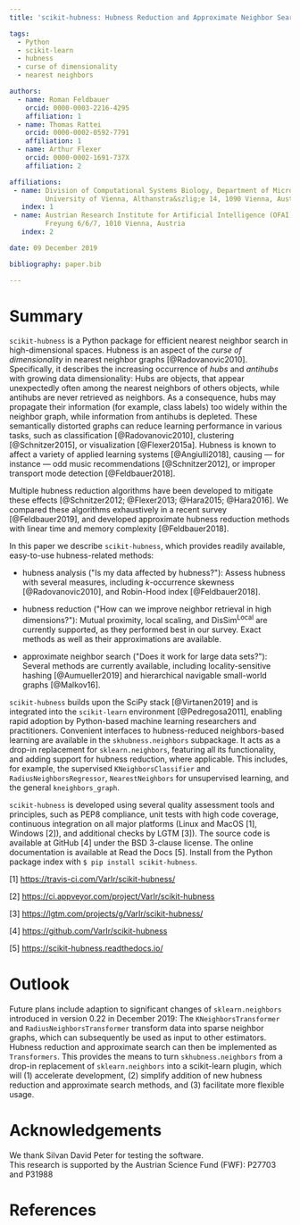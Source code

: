 ```yaml
---
title: 'scikit-hubness: Hubness Reduction and Approximate Neighbor Search'

tags:
  - Python
  - scikit-learn
  - hubness
  - curse of dimensionality
  - nearest neighbors

authors:
  - name: Roman Feldbauer
    orcid: 0000-0003-2216-4295
    affiliation: 1
  - name: Thomas Rattei
    orcid: 0000-0002-0592-7791
    affiliation: 1
  - name: Arthur Flexer
    orcid: 0000-0002-1691-737X
    affiliation: 2

affiliations:
 - name: Division of Computational Systems Biology, Department of Microbiology and Ecosystem Science,
         University of Vienna, Althanstra&szlig;e 14, 1090 Vienna, Austria
   index: 1
 - name: Austrian Research Institute for Artificial Intelligence (OFAI),
         Freyung 6/6/7, 1010 Vienna, Austria
   index: 2

date: 09 December 2019

bibliography: paper.bib

---
```


# Summary

``scikit-hubness`` is a Python package for efficient
nearest neighbor search in high-dimensional spaces.
Hubness is an aspect of the *curse of dimensionality*
in nearest neighbor graphs [@Radovanovic2010].
Specifically, it describes the increasing occurrence of *hubs*
and *antihubs* with growing data dimensionality:
Hubs are objects, that appear unexpectedly often among the nearest neighbors
of others objects, while antihubs are never retrieved as neighbors.
As a consequence, hubs may propagate their information (for example, class labels)
too widely within the neighbor graph, while information from antihubs is depleted.
These semantically distorted graphs can reduce learning performance
in various tasks, such as
classification [@Radovanovic2010],
clustering [@Schnitzer2015],
or visualization [@Flexer2015a].
Hubness is known to affect a variety of applied learning systems [@Angiulli2018],
causing  &mdash; for instance  &mdash; odd music recommendations [@Schnitzer2012],
or improper transport mode detection [@Feldbauer2018].

Multiple hubness reduction algorithms have been developed to mitigate these
effects [@Schnitzer2012; @Flexer2013; @Hara2015; @Hara2016].
We compared these algorithms exhaustively in a recent survey [@Feldbauer2019],
and developed approximate hubness reduction methods with linear time
and memory complexity [@Feldbauer2018]. 

In this paper we describe ``scikit-hubness``, which
provides readily available, easy-to-use hubness-related methods:

- hubness analysis ("Is my data affected by hubness?"):
Assess hubness with several measures, including
*k*-occurrence skewness [@Radovanovic2010],
and Robin-Hood index [@Feldbauer2018].

- hubness reduction ("How can we improve neighbor retrieval in
high dimensions?"): Mutual proximity, local scaling,
and DisSim<sup>Local</sup> are currently supported,
as they performed best in our survey.
Exact methods as well as their approximations are available.

- approximate neighbor search ("Does it work for large data sets?"):
Several methods are currently available, including
locality-sensitive hashing [@Aumueller2019]
and hierarchical navigable small-world graphs [@Malkov16].


``scikit-hubness`` builds upon the SciPy stack [@Virtanen2019]
and is integrated into the ``scikit-learn`` environment [@Pedregosa2011],
enabling rapid adoption by Python-based machine learning
researchers and practitioners.
Convenient interfaces to hubness-reduced neighbors-based learning
are available in the ``skhubness.neighbors`` subpackage.
It acts as a drop-in replacement for ``sklearn.neighbors``,
featuring all its functionality, and adding support for hubness reduction,
where applicable. This includes, for example,
the supervised ``KNeighborsClassifier`` and ``RadiusNeighborsRegressor``,
``NearestNeighbors`` for unsupervised learning,
and the general ``kneighbors_graph``.

``scikit-hubness`` is developed using several quality assessment tools and principles,
such as PEP8 compliance, unit tests with high code coverage, continuous integration
on all major platforms
(Linux and MacOS [1],
Windows [2]),
and additional checks by LGTM [3]).
The source code is available at GitHub [4]
under the BSD 3-clause license.
The online documentation is available at Read the Docs [5].
Install from the Python package index
with ``$ pip install scikit-hubness``.

[1] https://travis-ci.com/VarIr/scikit-hubness/

[2] https://ci.appveyor.com/project/VarIr/scikit-hubness

[3] https://lgtm.com/projects/g/VarIr/scikit-hubness/

[4] https://github.com/VarIr/scikit-hubness 

[5] https://scikit-hubness.readthedocs.io/

# Outlook

Future plans include adaption to significant changes of ``sklearn.neighbors``
introduced in version 0.22 in December 2019:
The ``KNeighborsTransformer`` and ``RadiusNeighborsTransformer``
transform data into sparse neighbor graphs,
which can subsequently be used as input to other estimators.
Hubness reduction and approximate search can then be implemented as ``Transformers``.
This provides the means to turn ``skhubness.neighbors`` from a drop-in replacement
of ``sklearn.neighbors`` into a scikit-learn plugin,
which will (1) accelerate development, 
(2) simplify addition of new hubness reduction and approximate search methods, and
(3) facilitate more flexible usage.

[//]: #  (https://github.com/scikit-learn/scikit-learn/pull/10482)
[//]: #  (and, thus, between the main development
phase of scikit-hubness and submission of this manuscript)
# Acknowledgements

We thank Silvan David Peter for testing the software.<br/>
This research is supported by the Austrian Science Fund (FWF): P27703 and P31988

# References